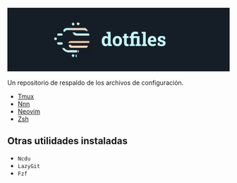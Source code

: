 ![logo dotfiles](./assets/logo-dotfiles-min.png)

Un repositorio de respaldo de los archivos de configuración.

* [Tmux](./TMUX/README.md)
* [Nnn](./NNN/README.md)
* [Neovim](./NVIM/README.md)
* [Zsh](./ZSH/README.md)

## Otras utilidades instaladas

* `Ncdu`
* `LazyGit`
* `Fzf`

